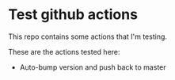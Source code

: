 # Test github actions

This repo contains some actions that I'm testing.

These are the actions tested here:

- Auto-bump version and push back to master